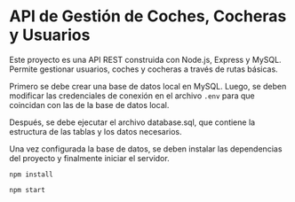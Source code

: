 # API de Gestión de Coches, Cocheras y Usuarios

Este proyecto es una API REST construida con Node.js, Express y MySQL. Permite gestionar usuarios, coches y cocheras a través de rutas básicas.

Primero se debe crear una base de datos local en MySQL. Luego, se deben modificar las credenciales de conexión en el archivo `.env` para que coincidan con las de la base de datos local.

Después, se debe ejecutar el archivo database.sql, que contiene la estructura de las tablas y los datos necesarios.

Una vez configurada la base de datos, se deben instalar las dependencias del proyecto y finalmente iniciar el servidor.

`npm install`

`npm start`
